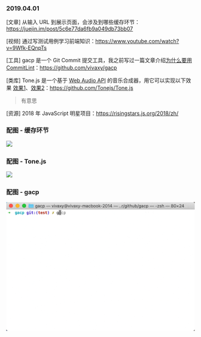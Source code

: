 ### 2019.04.01

[文章] 从输入 URL 到展示页面，会涉及到哪些缓存环节：<https://juejin.im/post/5c6e77da6fb9a049db73bb07>

[视频] 通过写测试用例学习前端知识：<https://www.youtube.com/watch?v=9Wfk-EQnpTs>

[工具] gacp 是一个 Git Commit 提交工具，我之前写过一篇文章介绍[为什么要用 CommitLint](https://www.cnblogs.com/wubaiqing/p/10307605.html)：<https://github.com/vivaxy/gacp>

[类库] Tone.js 是一个基于 [Web Audio API](https://webaudio.github.io/web-audio-api/) 的音乐合成器，用它可以实现以下效果 [效果1](https://musiclab.chromeexperiments.com/Song-Maker/)、[效果2](https://musiclab.chromeexperiments.com/Rhythm/)：<https://github.com/Tonejs/Tone.js>
> 有意思

[资源] 2018 年 JavaScript 明星项目：<https://risingstars.js.org/2018/zh/>

### 配图 -  缓存环节
![](https://user-gold-cdn.xitu.io/2019/2/19/16905a482b2ba963?imageView2/0/w/1280/h/960/format/webp/ignore-error/1)

### 配图 - Tone.js
![](https://wx4.sinaimg.cn/large/62bfa70bly1g1mzjd3fydj211b0u0wh8.jpg)

### 配图 - gacp
![](https://raw.githubusercontent.com/vivaxy/gacp/master/assets/images/gacp.gif)
